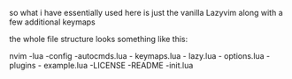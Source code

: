 so what i have essentially used here is just the vanilla Lazyvim  along with a few additional keymaps


the whole file structure looks something like this:

nvim 
  -lua
      -config
          -autocmds.lua
          - keymaps.lua
          - lazy.lua
          - options.lua
      - plugins
          - example.lua 
  -LICENSE
  -README
  -init.lua
